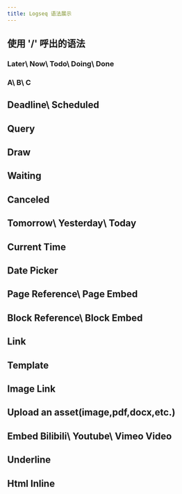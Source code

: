 ```yaml
---
title: Logseq 语法展示
---
```


## 使用 '/' 呼出的语法
### Later\ Now\ Todo\ Doing\ Done
####
### A\ B\ C
## Deadline\ Scheduled
## Query
## Draw
## Waiting
## Canceled
## Tomorrow\ Yesterday\ Today
## Current Time
## Date Picker
## Page Reference\ Page Embed
## Block Reference\ Block Embed
## Link
## Template
## Image Link
## Upload an asset(image,pdf,docx,etc.)
## Embed Bilibili\ Youtube\ Vimeo Video
## Underline
## Html Inline
##